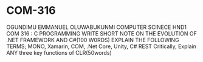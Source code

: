 # COM-316
OGUNDIMU EMMANUEL OLUWABUKUNMI 
COMPUTER SCINECE HND1 COM 316 : C PROGRAMMING
WRITE SHORT NOTE ON THE EVOLUTION OF .NET FRAMEWORK AND C#(100 W0RDS) 
EXPLAIN THE FOLLOWING TERMS; MONO, Xamarin, COM, .Net Core, Unity, C# REST 
Critically, Explain ANY three key functions of CLR(50words)
